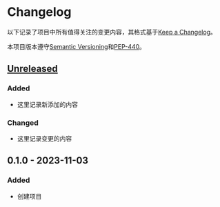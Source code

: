 Changelog
===
以下记录了项目中所有值得关注的变更内容，其格式基于[Keep a Changelog]。

本项目版本遵守[Semantic Versioning]和[PEP-440]。

[Unreleased]
---
### Added
- 这里记录新添加的内容
### Changed
- 这里记录变更的内容

0.1.0 - 2023-11-03
---
### Added
- 创建项目


[Unreleased]: http://icode.baidu.com/repos/baidu/personal-code/kaolin/merge/0.1.0...master

[Keep a Changelog]: https://keepachangelog.com/zh-CN/1.0.0/
[Semantic Versioning]: https://semver.org/lang/zh-CN/
[PEP-440]: https://www.python.org/dev/peps/pep-0440/
